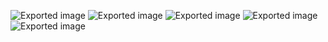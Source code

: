 ![Exported image](Exported%20image%2020240415112729-0.png) ![Exported image](Exported%20image%2020240415112729-1.png) ![Exported image](Exported%20image%2020240415112729-2.png) ![Exported image](Exported%20image%2020240415112729-3.png) ![Exported image](Exported%20image%2020240415112729-4.png)